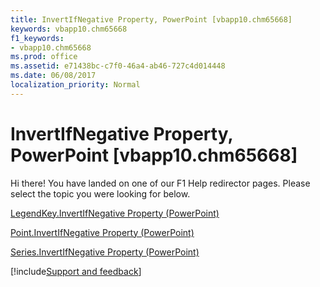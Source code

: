 ```yaml
---
title: InvertIfNegative Property, PowerPoint [vbapp10.chm65668]
keywords: vbapp10.chm65668
f1_keywords:
- vbapp10.chm65668
ms.prod: office
ms.assetid: e71438bc-c7f0-46a4-ab46-727c4d014448
ms.date: 06/08/2017
localization_priority: Normal
---
```



# InvertIfNegative Property, PowerPoint [vbapp10.chm65668]

Hi there! You have landed on one of our F1 Help redirector pages. Please select the topic you were looking for below.

[LegendKey.InvertIfNegative Property (PowerPoint)](http://msdn.microsoft.com/library/2a865359-2436-0d8b-553c-970f28da8125%28Office.15%29.aspx)

[Point.InvertIfNegative Property (PowerPoint)](http://msdn.microsoft.com/library/eb1e9b32-6001-353c-c205-9e75d1947b0d%28Office.15%29.aspx)

[Series.InvertIfNegative Property (PowerPoint)](http://msdn.microsoft.com/library/dd672a13-d419-c68f-3330-a1449d14f636%28Office.15%29.aspx)

[!include[Support and feedback](~/includes/feedback-boilerplate.md)]